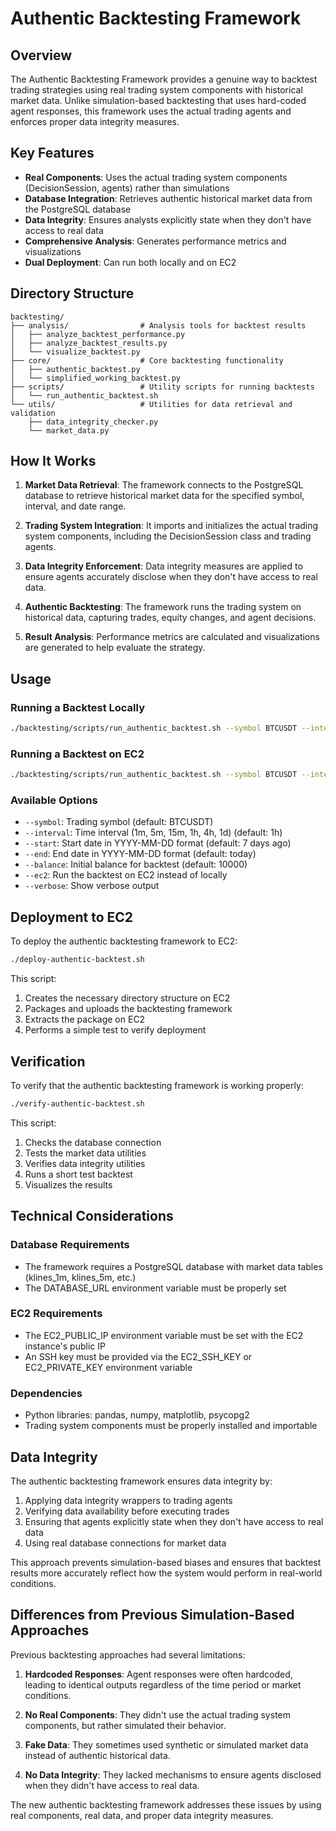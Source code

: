 # Authentic Backtesting Framework

## Overview

The Authentic Backtesting Framework provides a genuine way to backtest trading strategies using real trading system components with historical market data. Unlike simulation-based backtesting that uses hard-coded agent responses, this framework uses the actual trading agents and enforces proper data integrity measures.

## Key Features

- **Real Components**: Uses the actual trading system components (DecisionSession, agents) rather than simulations
- **Database Integration**: Retrieves authentic historical market data from the PostgreSQL database
- **Data Integrity**: Ensures analysts explicitly state when they don't have access to real data
- **Comprehensive Analysis**: Generates performance metrics and visualizations
- **Dual Deployment**: Can run both locally and on EC2

## Directory Structure

```
backtesting/
├── analysis/                # Analysis tools for backtest results
│   ├── analyze_backtest_performance.py
│   ├── analyze_backtest_results.py
│   └── visualize_backtest.py
├── core/                    # Core backtesting functionality
│   ├── authentic_backtest.py
│   └── simplified_working_backtest.py
├── scripts/                 # Utility scripts for running backtests
│   └── run_authentic_backtest.sh
└── utils/                   # Utilities for data retrieval and validation
    ├── data_integrity_checker.py
    └── market_data.py
```

## How It Works

1. **Market Data Retrieval**: The framework connects to the PostgreSQL database to retrieve historical market data for the specified symbol, interval, and date range.

2. **Trading System Integration**: It imports and initializes the actual trading system components, including the DecisionSession class and trading agents.

3. **Data Integrity Enforcement**: Data integrity measures are applied to ensure agents accurately disclose when they don't have access to real data.

4. **Authentic Backtesting**: The framework runs the trading system on historical data, capturing trades, equity changes, and agent decisions.

5. **Result Analysis**: Performance metrics are calculated and visualizations are generated to help evaluate the strategy.

## Usage

### Running a Backtest Locally

```bash
./backtesting/scripts/run_authentic_backtest.sh --symbol BTCUSDT --interval 1h --start 2025-04-01 --end 2025-04-10
```

### Running a Backtest on EC2

```bash
./backtesting/scripts/run_authentic_backtest.sh --symbol BTCUSDT --interval 1h --start 2025-04-01 --end 2025-04-10 --ec2
```

### Available Options

- `--symbol`: Trading symbol (default: BTCUSDT)
- `--interval`: Time interval (1m, 5m, 15m, 1h, 4h, 1d) (default: 1h)
- `--start`: Start date in YYYY-MM-DD format (default: 7 days ago)
- `--end`: End date in YYYY-MM-DD format (default: today)
- `--balance`: Initial balance for backtest (default: 10000)
- `--ec2`: Run the backtest on EC2 instead of locally
- `--verbose`: Show verbose output

## Deployment to EC2

To deploy the authentic backtesting framework to EC2:

```bash
./deploy-authentic-backtest.sh
```

This script:
1. Creates the necessary directory structure on EC2
2. Packages and uploads the backtesting framework
3. Extracts the package on EC2
4. Performs a simple test to verify deployment

## Verification

To verify that the authentic backtesting framework is working properly:

```bash
./verify-authentic-backtest.sh
```

This script:
1. Checks the database connection
2. Tests the market data utilities
3. Verifies data integrity utilities
4. Runs a short test backtest
5. Visualizes the results

## Technical Considerations

### Database Requirements

- The framework requires a PostgreSQL database with market data tables (klines_1m, klines_5m, etc.)
- The DATABASE_URL environment variable must be properly set

### EC2 Requirements

- The EC2_PUBLIC_IP environment variable must be set with the EC2 instance's public IP
- An SSH key must be provided via the EC2_SSH_KEY or EC2_PRIVATE_KEY environment variable

### Dependencies

- Python libraries: pandas, numpy, matplotlib, psycopg2
- Trading system components must be properly installed and importable

## Data Integrity

The authentic backtesting framework ensures data integrity by:

1. Applying data integrity wrappers to trading agents
2. Verifying data availability before executing trades
3. Ensuring that agents explicitly state when they don't have access to real data
4. Using real database connections for market data

This approach prevents simulation-based biases and ensures that backtest results more accurately reflect how the system would perform in real-world conditions.

## Differences from Previous Simulation-Based Approaches

Previous backtesting approaches had several limitations:

1. **Hardcoded Responses**: Agent responses were often hardcoded, leading to identical outputs regardless of the time period or market conditions.

2. **No Real Components**: They didn't use the actual trading system components, but rather simulated their behavior.

3. **Fake Data**: They sometimes used synthetic or simulated market data instead of authentic historical data.

4. **No Data Integrity**: They lacked mechanisms to ensure agents disclosed when they didn't have access to real data.

The new authentic backtesting framework addresses these issues by using real components, real data, and proper data integrity measures.